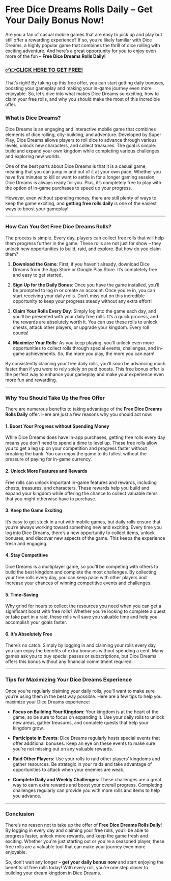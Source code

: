 # Free Dice Dreams Rolls Daily – Get Your Daily Bonus Now!

Are you a fan of casual mobile games that are easy to pick up and play but still offer a rewarding experience? If so, you’re likely familiar with Dice Dreams, a highly popular game that combines the thrill of dice rolling with exciting adventure. And here’s a great opportunity for you to enjoy even more of the fun – **Free Dice Dreams Rolls Daily!**

### [✅👉CLICK HERE TO GET FREE!](https://freerewards.xyz/dice/dreams/)

That’s right! By taking up this free offer, you can start getting daily bonuses, boosting your gameplay and making your in-game journey even more enjoyable. So, let’s dive into what makes Dice Dreams so exciting, how to claim your free rolls, and why you should make the most of this incredible offer.

### What is Dice Dreams?

Dice Dreams is an engaging and interactive mobile game that combines elements of dice rolling, city-building, and adventure. Developed by Super Play, Dice Dreams allows players to roll dice to advance through various levels, unlock new characters, and collect treasures. The goal is simple: build and expand your own kingdom while completing various challenges and exploring new worlds. 

One of the best parts about Dice Dreams is that it is a casual game, meaning that you can jump in and out of it at your own pace. Whether you have five minutes to kill or want to settle in for a longer gaming session, Dice Dreams is always ready for you. Plus, it’s completely free to play with the option of in-game purchases to speed up your progress.

However, even without spending money, there are still plenty of ways to keep the game exciting, and **getting free rolls daily** is one of the easiest ways to boost your gameplay!

---

### How Can You Get Free Dice Dreams Rolls?

The process is simple. Every day, players can collect free rolls that will help them progress further in the game. These rolls are not just for show – they unlock new opportunities to build, raid, and explore. But how do you claim them?

1. **Download the Game**: First, if you haven’t already, download Dice Dreams from the App Store or Google Play Store. It’s completely free and easy to get started.

2. **Sign Up for the Daily Bonus**: Once you have the game installed, you’ll be prompted to log in or create an account. Once you're in, you can start receiving your daily rolls. Don’t miss out on this incredible opportunity to keep your progress steady without any extra effort!

3. **Claim Your Rolls Every Day**: Simply log into the game each day, and you’ll be presented with your daily free rolls. It’s a quick process, and the rewards are absolutely worth it. You can use these rolls to unlock chests, attack other players, or upgrade your kingdom. Every roll counts!

4. **Maximize Your Rolls**: As you keep playing, you'll unlock even more opportunities to collect rolls through special events, challenges, and in-game achievements. So, the more you play, the more you can earn!

By consistently claiming your free daily rolls, you’ll soon be advancing much faster than if you were to rely solely on paid boosts. This free bonus offer is the perfect way to enhance your gameplay and make your experience even more fun and rewarding.

---

### Why You Should Take Up the Free Offer

There are numerous benefits to taking advantage of the **Free Dice Dreams Rolls Daily** offer. Here are just a few reasons why you should act now:

#### 1. **Boost Your Progress without Spending Money**
While Dice Dreams does have in-app purchases, getting free rolls every day means you don’t need to spend a dime to level up. These free rolls allow you to get a leg up on your competition and progress faster without breaking the bank. You can enjoy the game to its fullest without the pressure of paying for in-game currency.

#### 2. **Unlock More Features and Rewards**
Free rolls can unlock important in-game features and rewards, including chests, treasures, and characters. These rewards help you build and expand your kingdom while offering the chance to collect valuable items that you might otherwise have to purchase.

#### 3. **Keep the Game Exciting**
It’s easy to get stuck in a rut with mobile games, but daily rolls ensure that you’re always working toward something new and exciting. Every time you log into Dice Dreams, there’s a new opportunity to collect items, unlock bonuses, and discover new aspects of the game. This keeps the experience fresh and engaging.

#### 4. **Stay Competitive**
Dice Dreams is a multiplayer game, so you’ll be competing with others to build the best kingdom and complete the most challenges. By collecting your free rolls every day, you can keep pace with other players and increase your chances of winning competitive events and challenges.

#### 5. **Time-Saving**
Why grind for hours to collect the resources you need when you can get a significant boost with free rolls? Whether you're looking to complete a quest or take part in a raid, these rolls will save you valuable time and help you accomplish your goals faster.

#### 6. **It’s Absolutely Free**
There’s no catch. Simply by logging in and claiming your rolls every day, you can enjoy the benefits of extra bonuses without spending a cent. Many games ask you to buy special passes or subscriptions, but Dice Dreams offers this bonus without any financial commitment required.

---

### Tips for Maximizing Your Dice Dreams Experience

Once you’re regularly claiming your daily rolls, you’ll want to make sure you’re using them in the best way possible. Here are a few tips to help you maximize your Dice Dreams experience:

- **Focus on Building Your Kingdom**: Your kingdom is at the heart of the game, so be sure to focus on expanding it. Use your daily rolls to unlock new areas, gather treasures, and complete quests that help your kingdom grow.
  
- **Participate in Events**: Dice Dreams regularly hosts special events that offer additional bonuses. Keep an eye on these events to make sure you’re not missing out on any valuable rewards.

- **Raid Other Players**: Use your rolls to raid other players’ kingdoms and gather resources. Be strategic in your raids and take advantage of opportunities to attack when your enemies are weak.

- **Complete Daily and Weekly Challenges**: These challenges are a great way to earn extra rewards and boost your overall progress. Completing challenges regularly can provide you with more rolls and items to help you advance.

---

### Conclusion

There’s no reason not to take up the offer of **Free Dice Dreams Rolls Daily**! By logging in every day and claiming your free rolls, you’ll be able to progress faster, unlock more rewards, and keep the game fresh and exciting. Whether you're just starting out or you're a seasoned player, these free rolls are a valuable tool that can make your journey even more enjoyable.

So, don’t wait any longer – **get your daily bonus now** and start enjoying the benefits of free rolls today! With every roll, you’re one step closer to building your dream kingdom in Dice Dreams.
